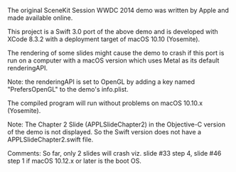 The original SceneKit Session WWDC 2014 demo was written by Apple and made available online.


This project is a Swift 3.0 port of the above demo and is developed with XCode 8.3.2 with a deployment target of macOS 10.10 (Yosemite).

The rendering of some slides might cause the demo to crash if this port is run on a computer with a macOS version which uses Metal as its default renderingAPI. 


Note: the renderingAPI is set to OpenGL by adding a key named "PrefersOpenGL" to the demo's info.plist.


The compiled program will run without problems on macOS 10.10.x (Yosemite).


Note: The Chapter 2 Slide (APPLSlideChapter2) in the Objective-C version of the demo is not displayed. So the Swift version does not have a APPLSlideChapter2.swift file.


Comments: So far, only 2 slides will crash viz. slide #33 step 4, slide #46 step 1 if macOS 10.12.x or later is the boot OS.  